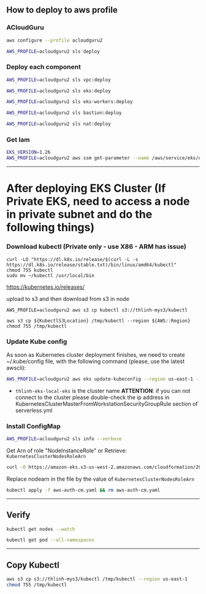 
## How to deploy to aws profile

### ACloudGuru
```bash
aws configure --profile acloudguru2
```

```bash
AWS_PROFILE=acloudguru2 sls deploy
```

### Deploy each component
```bash
AWS_PROFILE=acloudguru2 sls vpc:deploy
```

```bash
AWS_PROFILE=acloudguru2 sls eks:deploy
```

```bash
AWS_PROFILE=acloudguru2 sls eks-workers:deploy
```

```bash
AWS_PROFILE=acloudguru2 sls bastion:deploy
```

```bash
AWS_PROFILE=acloudguru2 sls nat:deploy
```

### Get Iam
```bash
EKS_VERSION=1.26
AWS_PROFILE=acloudguru2 aws ssm get-parameter --name /aws/service/eks/optimized-ami/$EKS_VERSION/amazon-linux-2/recommended/image_id --region us-east-1 --query "Parameter.Value" --output text;
```

----
# After deploying EKS Cluster (If Private EKS, need to access a node in private subnet and do the following things)

### Download kubectl (Private only - use X86 - ARM has issue)
```shell
curl -LO "https://dl.k8s.io/release/$(curl -L -s https://dl.k8s.io/release/stable.txt)/bin/linux/amd64/kubectl"
chmod 755 kubectl
sudo mv ~/kubectl /usr/local/bin
```
https://kubernetes.io/releases/

upload to s3 and then download from s3 in node
```shell
AWS_PROFILE=acloudguru2 aws s3 cp kubectl s3://thlinh-mys3/kubectl
```
```shell
aws s3 cp ${KubectlS3Location} /tmp/kubectl --region ${AWS::Region}
chmod 755 /tmp/kubectl
```


### Update Kube config
As soon as Kubernetes cluster deployment finishes, we need to create ~/.kube/config file, with the following command (please, use the latest awscli):
```bash
AWS_PROFILE=acloudguru2 aws eks update-kubeconfig --region us-east-1 --name my-eks-cluster
```
* `thlinh-eks-local-eks` is the cluster name
**ATTENTION**: if you can not connect to the cluster please double-check the ip address in KubernetesClusterMasterFromWorkstationSecurityGroupRule section of serverless.yml

### Install ConfigMap
```bash
AWS_PROFILE=acloudguru2 sls info --verbose 
```
Get Arn of role "NodeInstanceRole" or
Retrieve: `KubernetesClusterNodesRoleArn`

```bash
curl -O https://amazon-eks.s3-us-west-2.amazonaws.com/cloudformation/2018-08-30/aws-auth-cm.yaml
```
Replace nodearn in the file by the value of `KubernetesClusterNodesRoleArn`
```bash
kubectl apply -f aws-auth-cm.yaml && rm aws-auth-cm.yaml
```


---
## Verify
```bash
kubectl get nodes --watch
```

```bash
kubectl get pod --all-namespaces
```


---
## Copy Kubectl
```bash
aws s3 cp s3://thlinh-mys3/kubectl /tmp/kubectl --region us-east-1
chmod 755 /tmp/kubectl
```